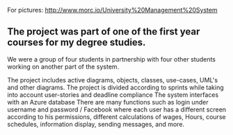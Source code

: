 For pictures:
http://www.morc.io/University%20Management%20System

## The project was part of one of the first year courses for my degree studies. 
We were a group of four students in partnership with four other students working on another part of the system.

 

The project includes active diagrams, objects, classes, use-cases, UML's and other diagrams. The project is divided according to sprints while taking into account user-stories and deadline compliance The system interfaces with an Azure database There are many functions such as login under username and password / Facebook where each user has a different screen according to his permissions, different calculations of wages, Hours, course schedules, information display, sending messages, and more.
